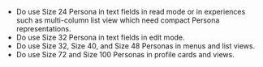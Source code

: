 - Do use Size 24 Persona in text fields in read mode or in experiences such as multi-column list view which need compact Persona representations.
- Do use Size 32 Persona in text fields in edit mode.
- Do use Size 32, Size 40, and Size 48 Personas in menus and list views.
- Do use Size 72 and Size 100 Personas in profile cards and views.
